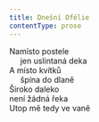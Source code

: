 ```yaml
---
title: Dnešní Ofélie
contentType: prose
---
```


<section>

Namísto postele  
     jen uslintaná deka  
A místo kvítků  
     špína do dlaně  
Široko daleko  
není žádná řeka  
Utop mě tedy ve vaně

</section>
